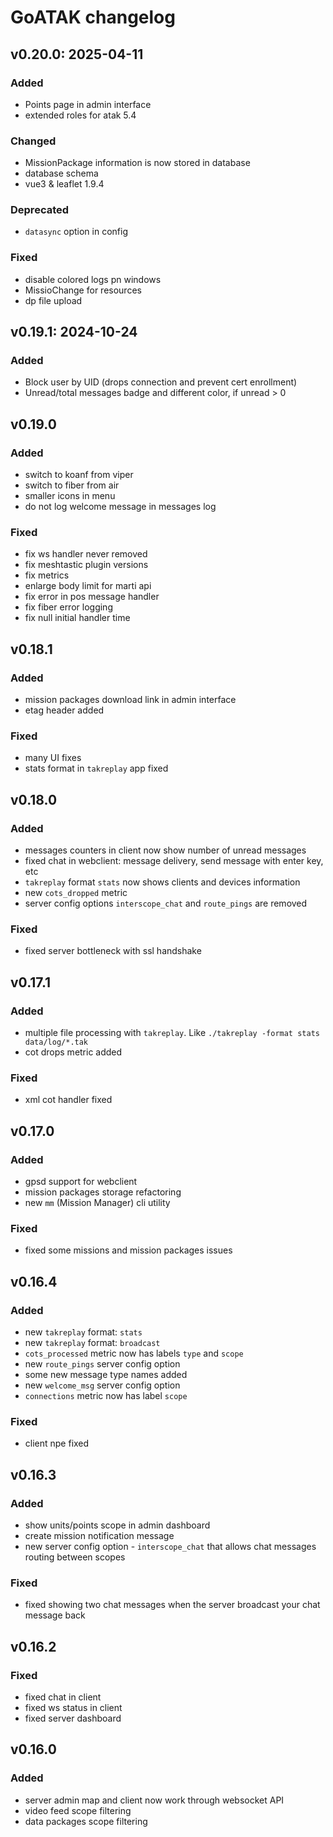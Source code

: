 # GoATAK changelog

## v0.20.0: 2025-04-11
### Added
* Points page in admin interface
* extended roles for atak 5.4
### Changed
* MissionPackage information is now stored in database
* database schema
* vue3 & leaflet 1.9.4
### Deprecated
* `datasync` option in config
### Fixed
* disable colored logs pn windows
* MissioChange for resources
* dp file upload

## v0.19.1: 2024-10-24
### Added
* Block user by UID (drops connection and prevent cert enrollment)
* Unread/total messages badge and different color, if unread > 0

## v0.19.0
### Added
* switch to koanf from viper
* switch to fiber from air
* smaller icons in menu
* do not log welcome message in messages log

### Fixed
* fix ws handler never removed
* fix meshtastic plugin versions
* fix metrics
* enlarge body limit for marti api
* fix error in pos message handler
* fix fiber error logging
* fix null initial handler time

## v0.18.1
### Added
* mission packages download link in admin interface
* etag header added
### Fixed
* many UI fixes
* stats format in `takreplay` app fixed

## v0.18.0
### Added
* messages counters in client now show number of unread messages
* fixed chat in webclient: message delivery, send message with enter key, etc
* `takreplay` format `stats` now shows clients and devices information
* new `cots_dropped` metric
* server config options `interscope_chat` and `route_pings` are removed
### Fixed
* fixed server bottleneck with ssl handshake

## v0.17.1
### Added
* multiple file processing with `takreplay`. Like `./takreplay -format stats data/log/*.tak`
* cot drops metric added
### Fixed
* xml cot handler fixed

## v0.17.0
### Added
* gpsd support for webclient
* mission packages storage refactoring
* new `mm` (Mission Manager) cli utility
### Fixed
* fixed some missions and mission packages issues

## v0.16.4
### Added
* new `takreplay` format: `stats`
* new `takreplay` format: `broadcast`
* `cots_processed` metric now has labels `type` and `scope`
* new `route_pings` server config option
* some new message type names added
* new `welcome_msg` server config option
* `connections` metric now has label `scope`
### Fixed
* client npe fixed

## v0.16.3
### Added
* show units/points scope in admin dashboard
* create mission notification message
* new server config option - `interscope_chat` that allows chat messages routing between scopes
### Fixed
* fixed showing two chat messages when the server broadcast your chat message back

## v0.16.2
### Fixed
* fixed chat in client
* fixed ws status in client
* fixed server dashboard

## v0.16.0
### Added
* server admin map and client now work through websocket API
* video feed scope filtering
* data packages scope filtering